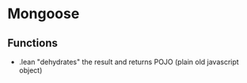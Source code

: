 # Mongoose

## Functions
- .lean "dehydrates" the result and returns POJO (plain old javascript object)

